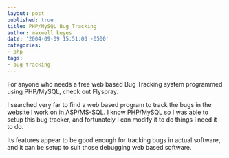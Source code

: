 ```yaml
---
layout: post
published: true
title: PHP/MySQL Bug Tracking
author: maxwell keyes
date: '2004-09-09 15:51:00 -0500'
categories:
- php
tags:
- bug tracking
---
```


For anyone who needs a free web based Bug Tracking system programmed using
PHP/MySQL, check out Flyspray.

I searched very far to find a web based program to track the bugs in the
website I work on in ASP/MS-SQL. I know PHP/MySQL so I was able to setup this
bug tracker, and fortunately I can modify it to do things I need it to do.

Its features appear to be good enough for tracking bugs in actual software,
and it can be setup to suit those debugging web based software.
